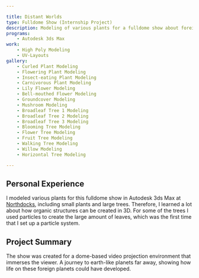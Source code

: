 ```yaml
---

title: Distant Worlds
type: Fulldome Show (Internship Project)
description: Modeling of various plants for a fulldome show about foreign planets.
programs:
    - Autodesk 3ds Max
work:
    - High Poly Modeling
    - UV-Layouts
gallery:
    - Curled Plant Modeling
    - Flowering Plant Modeling
    - Insect-eating Plant Modeling
    - Carnivorous Plant Modeling
    - Lily Flower Modeling
    - Bell-mouthed Flower Modeling
    - Groundcover Modeling
    - Mushroom Modeling
    - Broadleaf Tree 1 Modeling
    - Broadleaf Tree 2 Modeling
    - Broadleaf Tree 3 Modeling
    - Blooming Tree Modeling
    - Flower Tree Modeling
    - Fruit Tree Modeling
    - Walking Tree Modeling
    - Willow Modeling
    - Horizontal Tree Modeling

---
```


## Personal Experience
I modeled various plants for this fulldome show in Autodesk 3ds Max at
<a href="http://www.northdocks.com" href-lang="de" target="_blank">Northdocks</a>,
including small plants and large trees. Therefore, I learned a lot about how organic structures can be created in 3D.
For some of the trees I used particles to create the large amount of leaves, which was the first time that I set up a
particle system.

## Project Summary
The show was created for a dome-based video projection environment that immerses the viewer. A journey to earth-like
planets far away, showing how life on these foreign planets could have developed.
